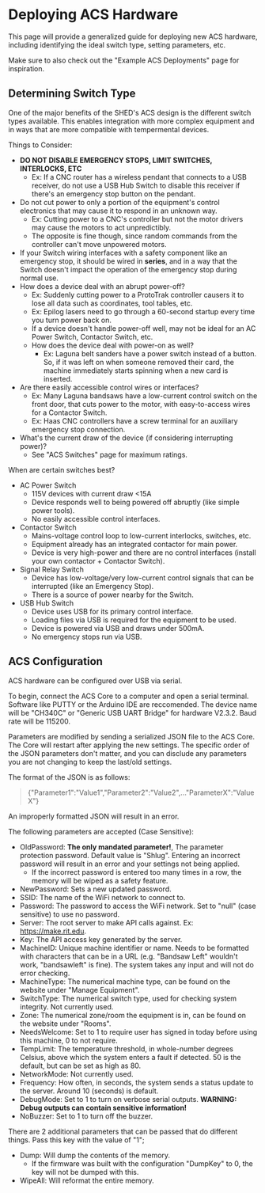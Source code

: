 # Deploying ACS Hardware

This page will provide a generalized guide for deploying new ACS hardware, including identifying the ideal switch type, setting parameters, etc.

Make sure to also check out the "Example ACS Deployments" page for inspiration.

## Determining Switch Type

One of the major benefits of the SHED's ACS design is the different switch types available. This enables integration with more complex equipment and in ways that are more compatible with tempermental devices.

Things to Consider:

* **DO NOT DISABLE EMERGENCY STOPS, LIMIT SWITCHES, INTERLOCKS, ETC**
    * Ex: If a CNC router has a wireless pendant that connects to a USB receiver, do not use a USB Hub Switch to disable this receiver if there's an emergency stop button on the pendant.
* Do not cut power to only a portion of the equipment's control electronics that may cause it to respond in an unknown way.
    * Ex: Cutting power to a CNC's controller but not the motor drivers may cause the motors to act unpredictibly.
    * The opposite is fine though, since random commands from the controller can't move unpowered motors.
* If your Switch wiring interfaces with a safety component like an emergency stop, it should be wired in **series**, and in a way that the Switch doesn't impact the operation of the emergency stop during normal use. 
* How does a device deal with an abrupt power-off?
    * Ex: Suddenly cutting power to a ProtoTrak controller causers it to lose all data such as coordinates, tool tables, etc.
    * Ex: Epilog lasers need to go through a 60-second startup every time you turn power back on.
    * If a device doesn't handle power-off well, may not be ideal for an AC Power Switch, Contactor Switch, etc.
    * How does the device deal with power-on as well?
        * Ex: Laguna belt sanders have a power switch instead of a button. So, if it was left on when someone removed their card, the machine immediately starts spinning when a new card is inserted.
* Are there easily accessible control wires or interfaces?
    * Ex: Many Laguna bandsaws have a low-current control switch on the front door, that cuts power to the motor, with easy-to-access wires for a Contactor Switch.
    * Ex: Haas CNC controllers have a screw terminal for an auxiliary emergency stop connection.
* What's the current draw of the device (if considering interrupting power)?
    * See "ACS Switches" page for maximum ratings.

When are certain switches best?

* AC Power Switch
    * 115V devices with current draw <15A
    * Device responds well to being powered off abruptly (like simple power tools).
    * No easily accessible control interfaces.
* Contactor Switch
    * Mains-voltage control loop to low-current interlocks, switches, etc.
    * Equipment already has an integrated contactor for main power.
    * Device is very high-power and there are no control interfaces (install your own contactor + Contactor Switch).
* Signal Relay Switch
    * Device has low-voltage/very low-current control signals that can be interrupted (like an Emergency Stop).
    * There is a source of power nearby for the Switch.
* USB Hub Switch
    * Device uses USB for its primary control interface.
    * Loading files via USB is required for the equipment to be used.
    * Device is powered via USB and draws under 500mA.
    * No emergency stops run via USB.

## ACS Configuration

ACS hardware can be configured over USB via serial. 

To begin, connect the ACS Core to a computer and open a serial terminal. Software like PUTTY or the Arduino IDE are reccomended. The device name will be "CH340C" or "Generic USB UART Bridge" for hardware V2.3.2. Baud rate will be 115200.

Parameters are modified by sending a serialized JSON file to the ACS Core. The Core will restart after applying the new settings. The specific order of the JSON parameters don't matter, and you can disclude any parameters you are not changing to keep the last/old settings.

The format of the JSON is as follows:

> {"Parameter1":"Value1","Parameter2":"Value2",..."ParameterX":"ValueX"}

An improperly formatted JSON will result in an error.

The following parameters are accepted (Case Sensitive):

* OldPassword: **The only mandated parameter!**, The parameter protection password. Default value is "Shlug". Entering an incorrect password will result in an error and your settings not being applied.
    * If the incorrect password is entered too many times in a row, the memory will be wiped as a safety feature.
* NewPassword: Sets a new updated password.
* SSID: The name of the WiFi network to connect to.
* Password: The password to access the WiFi network. Set to "null" (case sensitive) to use no password.
* Server: The root server to make API calls against. Ex: https://make.rit.edu.
* Key: The API access key generated by the server.
* MachineID: Unique machine identifier or name. Needs to be formatted with characters that can be in a URL (e.g. "Bandsaw Left" wouldn't work, "bandsawleft" is fine). The system takes any input and will not do error checking.
* MachineType: The numerical machine type, can be found on the website under "Manage Equipment".
* SwitchType: The numerical switch type, used for checking system integrity. Not currently used.
* Zone: The numerical zone/room the equipment is in, can be found on the website under "Rooms".
* NeedsWelcome: Set to 1 to require user has signed in today before using this machine, 0 to not require.
* TempLimit: The temperature threshold, in whole-number degrees Celsius, above which the system enters a fault if detected. 50 is the default, but can be set as high as 80.
* NetworkMode: Not currently used.
* Frequency: How often, in seconds, the system sends a status update to the server. Around 10 (seconds) is default.
* DebugMode: Set to 1 to turn on verbose serial outputs. **WARNING: Debug outputs can contain sensitive information!**
* NoBuzzer: Set to 1 to turn off the buzzer.

There are 2 additional parameters that can be passed that do different things. Pass this key with the value of "1";

* Dump: Will dump the contents of the memory.
    * If the firmware was built with the configuration "DumpKey" to 0, the key will not be dumped with this.
* WipeAll: Will reformat the entire memory.